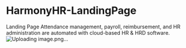 # HarmonyHR-LandingPage
Landing Page Attendance management, payroll, reimbursement, and HR administration are automated with cloud-based HR &amp; HRD software.
![Uploading image.png…]()
